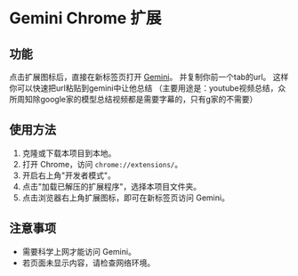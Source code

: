 # Gemini Chrome 扩展

## 功能

点击扩展图标后，直接在新标签页打开 [Gemini](https://gemini.google.com/)。
并复制你前一个tab的url。 这样你可以快速把url粘贴到gemini中让他总结
（主要用途是：youtube视频总结，众所周知除google家的模型总结视频都是需要字幕的，只有g家的不需要）

## 使用方法

1. 克隆或下载本项目到本地。
2. 打开 Chrome，访问 `chrome://extensions/`。
3. 开启右上角"开发者模式"。
4. 点击"加载已解压的扩展程序"，选择本项目文件夹。
5. 点击浏览器右上角扩展图标，即可在新标签页访问 Gemini。

## 注意事项

- 需要科学上网才能访问 Gemini。
- 若页面未显示内容，请检查网络环境。
